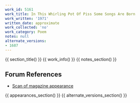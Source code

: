 ```yaml
---
work_id: 5161
work_title: In This Whirling Pot Of Piss Some Songs Are Born
work_written: '1971'
written_date: approximate
work_collected: 'no'
work_category: Poem
notes: null
alternate_versions:
- 1687
---
```


{{ section_title() }}
{{ work_info() }}
{{ notes_section() }}
## Forum References
- [Scan of magazine appearance](https://bukowskiforum.com/threads/meatball-8-1971-chilled-green-story-and-poem-in-this-whirling-pot-of-piss-some-songs-are-born.11446/)

{{ appearances_section() }}
{{ alternate_versions_section() }}